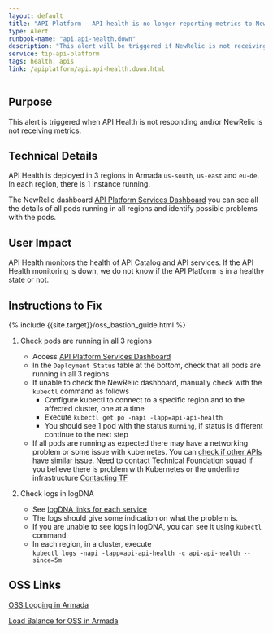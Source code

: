 ```yaml
---
layout: default
title: "API Platform - API health is no longer reporting metrics to NewRelic"
type: Alert
runbook-name: "api.api-health.down"
description: "This alert will be triggered if NewRelic is not receiving metrics from the API health pods"
service: tip-api-platform
tags: health, apis
link: /apiplatform/api.api-health.down.html
---
```


## Purpose
This alert is triggered when API Health is not responding and/or NewRelic is not receiving metrics.

## Technical Details
API Health is deployed in 3 regions in Armada `us-south`, `us-east` and `eu-de`. In each region, there is 1 instance running.

The NewRelic dashboard [API Platform Services Dashboard]({{site.data[site.target].oss-apiplatform.links.new-relic-insight.link}}/accounts/1926897/dashboards/572530?filters=%255B%257B%2522key%2522%253A%2522deploymentName%2522%252C%2522value%2522%253A%2522api-api-health%2522%257D%255D) you can see all the details of all pods running in all regions and identify possible problems with the pods.


## User Impact
API Health monitors the health of API Catalog and API services. If the API Health monitoring is down, we do not know if the API Platform is in a healthy state or not.


## Instructions to Fix

{% include {{site.target}}/oss_bastion_guide.html %}

1. Check pods are running in all 3 regions
    - Access [API Platform Services Dashboard]({{site.data[site.target].oss-apiplatform.links.new-relic-insight.link}}/accounts/1926897/dashboards/572530?filters=%255B%257B%2522key%2522%253A%2522deploymentName%2522%252C%2522value%2522%253A%2522api-api-health%2522%257D%255D)
    - In the `Deployment Status` table at the bottom, check that all pods are running in all 3 regions
    - If unable to check the NewRelic dashboard, manually check with the `kubectl` command as follows
        - Configure kubectl to connect to a specific region and to the affected cluster, one at a time
        - Execute `kubectl get po -napi -lapp=api-api-health`
        - You should see 1 pod with the status `Running`, if status is different continue to the next step
    - If all pods are running as expected there may have a networking problem or some issue with kubernetes. You can [check if other APIs]({{site.baseurl}}/docs/runbooks/apiplatform/How_To/APIs_Healthz_Path.html) have similar issue. Need to contact Technical Foundation squad if you believe there is problem with Kubernetes or the underline infrastructure [Contacting TF]({{site.baseurl}}/docs/runbooks/apiplatform/ibm/Contact_Technical_Foundation.html)

2. Check logs in logDNA
    - See [logDNA links for each service]({{site.baseurl}}/docs/runbooks/apiplatform/ibm/APIs_logDNA_links.html)
    - The logs should give some indication on what the problem is.
    - If you are unable to see logs in logDNA, you can see it using `kubectl` command.
    - In each region, in a cluster, execute  
    `kubectl logs -napi -lapp=api-api-health -c api-api-health --since=5m`  
    

## OSS Links

[OSS Logging in Armada]({{site.data[site.target].oss-apiplatform.links.oss-logging-armada.link}})

[Load Balance for OSS in Armada]({{site.data[site.target].oss-apiplatform.links.oss-lb-armada.link}})
